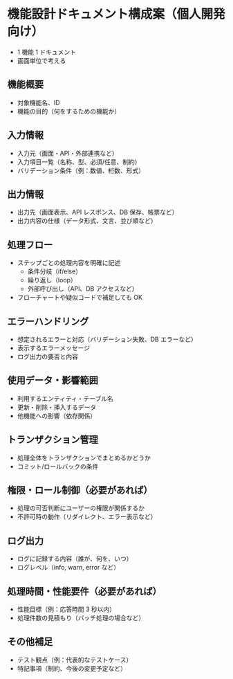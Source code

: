 # 機能設計ドキュメント構成案（個人開発向け）

- 1 機能 1 ドキュメント
- 画面単位で考える

## 機能概要

- 対象機能名、ID
- 機能の目的（何をするための機能か）

## 入力情報

- 入力元（画面・API・外部連携など）
- 入力項目一覧（名称、型、必須/任意、制約）
- バリデーション条件（例：数値、桁数、形式）

## 出力情報

- 出力先（画面表示、API レスポンス、DB 保存、帳票など）
- 出力内容の仕様（データ形式、文言、並び順など）

## 処理フロー

- ステップごとの処理内容を明確に記述
  - 条件分岐（if/else）
  - 繰り返し（loop）
  - 外部呼び出し（API、DB アクセスなど）
- フローチャートや疑似コードで補足しても OK

## エラーハンドリング

- 想定されるエラーと対応（バリデーション失敗、DB エラーなど）
- 表示するエラーメッセージ
- ログ出力の要否と内容

## 使用データ・影響範囲

- 利用するエンティティ・テーブル名
- 更新・削除・挿入するデータ
- 他機能への影響（依存関係）

## トランザクション管理

- 処理全体をトランザクションでまとめるかどうか
- コミット/ロールバックの条件

## 権限・ロール制御（必要があれば）

- 処理の可否判断にユーザーの権限が関係するか
- 不許可時の動作（リダイレクト、エラー表示など）

## ログ出力

- ログに記録する内容（誰が、何を、いつ）
- ログレベル（info, warn, error など）

## 処理時間・性能要件（必要があれば）

- 性能目標（例：応答時間 3 秒以内）
- 処理件数の見積もり（バッチ処理の場合など）

## その他補足

- テスト観点（例：代表的なテストケース）
- 特記事項（制約、今後の変更予定など）
